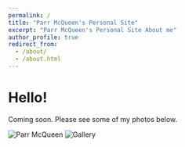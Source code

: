 ```yaml
---
permalink: /
title: "Parr McQueen's Personal Site"
excerpt: "Parr McQueen's Personal Site About me"
author_profile: true
redirect_from: 
  - /about/
  - /about.html
---
```


Hello!  
======


Coming soon. Please see some of my photos below. 

![Parr McQueen](/images/ParrMcQueen.png)
![Gallery](/images/Parr_McQueen_Portfolio.png)
